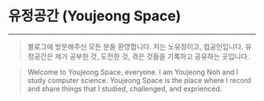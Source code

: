 # 유정공간 (Youjeong Space)
-------------------------

>블로그에 방문해주신 모든 분들 환영합니다. 저는 노유정이고, 컴공인입니다.
>유정공간은 제가 공부한 것, 도전한 것, 겪은 것들을 기록하고 공유하는 곳입니다.

>Welcome to Youjeong Space, everyone. I am Youjeong Noh and I study computer science.
>Youjeong Space is the place where I record and share things that I studied, challenged, and exprienced.


